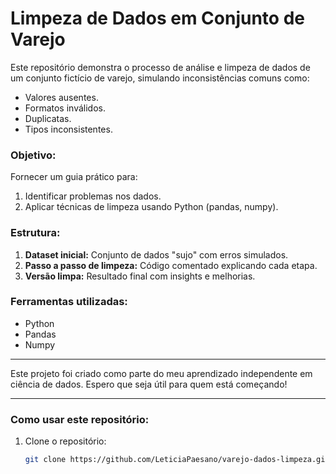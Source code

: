 # Limpeza de Dados em Conjunto de Varejo

Este repositório demonstra o processo de análise e limpeza de dados de um conjunto fictício de varejo, simulando inconsistências comuns como:

- Valores ausentes.
- Formatos inválidos.
- Duplicatas.
- Tipos inconsistentes.

### Objetivo:
Fornecer um guia prático para:
1. Identificar problemas nos dados.
2. Aplicar técnicas de limpeza usando Python (pandas, numpy).

### Estrutura:
1. **Dataset inicial:** Conjunto de dados "sujo" com erros simulados.
2. **Passo a passo de limpeza:** Código comentado explicando cada etapa.
3. **Versão limpa:** Resultado final com insights e melhorias.

### Ferramentas utilizadas:
- Python
- Pandas
- Numpy

---

Este projeto foi criado como parte do meu aprendizado independente em ciência de dados. Espero que seja útil para quem está começando!

---

### Como usar este repositório:

1. Clone o repositório:
   ```bash
   git clone https://github.com/LeticiaPaesano/varejo-dados-limpeza.git

